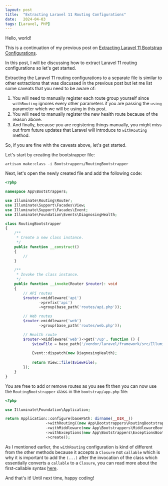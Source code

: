 ```yaml
---
layout: post
title:  "Extracting Laravel 11 Routing Configurations"
date:   2024-04-03
tags: [Laravel, PHP]
---
```


Hello, world!

This is a continuation of my previous post on [Extracting Laravel 11 Bootstrap Configurations](/blog/2024/03/18/extracting-laravel-11-bootstrap-configurations).

In this post, I will be discussing how to extract Laravel 11 routing configurations so let's get started.

Extracting the Laravel 11 routing configurations to a separate file is similar to other extractions that was discussed in the previous post but let me list some caveats that you need to be aware of:

1. You will need to manually register each route group yourself since `withRouting` ignores every other parameters if you are passing the `using` parameter which we will be using in this post.
2. You will need to manually register the new health route because of the reason above.
3. And finally, because you are registering things manually, you might miss out from future updates that Laravel will introduce to `withRouting` method.

So, if you are fine with the caveats above, let's get started.

Let's start by creating the bootstrapper file:

```shell
artisan make:class -i Bootstrappers/RoutingBootstrapper
```

Next, let's open the newly created file and add the following code:

```php
<?php

namespace App\Bootstrappers;

use Illuminate\Routing\Router;
use Illuminate\Support\Facades\View;
use Illuminate\Support\Facades\Event;
use Illuminate\Foundation\Events\DiagnosingHealth;

class RoutingBootstrapper
{
    /**
     * Create a new class instance.
     */
    public function __construct()
    {
        //
    }

    /**
     * Invoke the class instance.
     */
    public function __invoke(Router $router): void
    {
        // API routes
        $router->middleware('api')
               ->prefix('api')
               ->group(base_path('routes/api.php'));

        // Web routes
        $router->middleware('web')
               ->group(base_path('routes/web.php'));

        // Health route
        $router->middleware('web')->get('/up', function () {
            $viewFile = base_path('/vendor/laravel/framework/src/Illuminate/Foundation/resources/health-up.blade.php');
            
            Event::dispatch(new DiagnosingHealth);
            
            return View::file($viewFile);
        });
    }
}
```

You are free to add or remove routes as you see fit then you can now use the `RoutingBootstrapper` class in the `bootstrap/app.php` file:

```php
<?php

use Illuminate\Foundation\Application;

return Application::configure(basePath: dirname(__DIR__))
                  ->withRouting((new App\Bootstrappers\RoutingBootstrapper)(...))
                  ->withMiddleware(new App\Bootstrappers\MiddlewareBootstrapper)
                  ->withExceptions(new App\Bootstrappers\ExceptionsBootstrapper)
                  ->create();
```

As I mentioned earlier, the `withRouting` configuration is kind of different from the other methods because it accepts a `Closure` not `callable` which is why it is important to add the `(...)` after the invocation of the class which essentially converts a `callable` to a `Closure`, you can read more about the first-callable syntax [here](https://www.php.net/manual/en/functions.first_class_callable_syntax.php).

And that's it! Until next time, happy coding!
